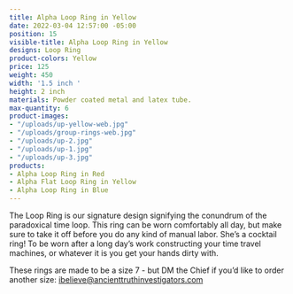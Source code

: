 ```yaml
---
title: Alpha Loop Ring in Yellow
date: 2022-03-04 12:57:00 -05:00
position: 15
visible-title: Alpha Loop Ring in Yellow
designs: Loop Ring
product-colors: Yellow
price: 125
weight: 450
width: '1.5 inch '
height: 2 inch
materials: Powder coated metal and latex tube.
max-quantity: 6
product-images:
- "/uploads/up-yellow-web.jpg"
- "/uploads/group-rings-web.jpg"
- "/uploads/up-2.jpg"
- "/uploads/up-1.jpg"
- "/uploads/up-3.jpg"
products:
- Alpha Loop Ring in Red
- Alpha Flat Loop Ring in Yellow
- Alpha Loop Ring in Blue
---
```


The Loop Ring is our signature design signifying the conundrum of the paradoxical time loop. This ring can be worn comfortably all day, but make sure to take it off before you do any kind of manual labor. She’s a cocktail ring! To be worn after a long day’s work constructing your time travel machines, or whatever it is you get your hands dirty with.

These rings are made to be a size 7 - but DM the Chief if you’d like to order another size: ibelieve@ancienttruthinvestigators.com